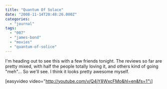 ```yaml
---
title: "Quantum Of Solace"
date: "2008-11-14T20:48:26.000Z"
categories: 
  - "journal"
tags: 
  - "007"
  - "james-bond"
  - "movies"
  - "quantum-of-solice"
---
```


I'm heading out to see this with a few friends tonight. The reviews so far are pretty mixed, with half the people totally loving it, and others kind of going "meh"... So we'll see. I think it looks pretty awesome myself.

\[easyvideo video="http://youtube.com/v/Q4jY8WxcFMo&hl=en&fs=1"\]
